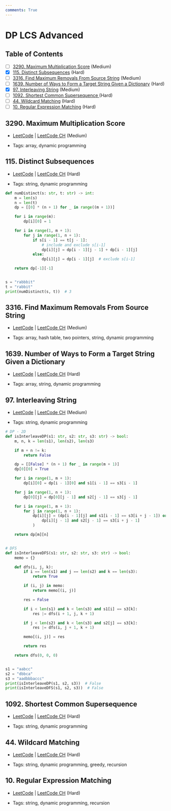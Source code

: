 ```yaml
---
comments: True
---
```


# DP LCS Advanced

## Table of Contents

- [ ] [3290. Maximum Multiplication Score](https://leetcode.cn/problems/maximum-multiplication-score/) (Medium)
- [x] [115. Distinct Subsequences](https://leetcode.cn/problems/distinct-subsequences/) (Hard)
- [ ] [3316. Find Maximum Removals From Source String](https://leetcode.cn/problems/find-maximum-removals-from-source-string/) (Medium)
- [ ] [1639. Number of Ways to Form a Target String Given a Dictionary](https://leetcode.cn/problems/number-of-ways-to-form-a-target-string-given-a-dictionary/) (Hard)
- [x] [97. Interleaving String](https://leetcode.cn/problems/interleaving-string/) (Medium)
- [ ] [1092. Shortest Common Supersequence ](https://leetcode.cn/problems/shortest-common-supersequence/) (Hard)
- [ ] [44. Wildcard Matching](https://leetcode.cn/problems/wildcard-matching/) (Hard)
- [ ] [10. Regular Expression Matching](https://leetcode.cn/problems/regular-expression-matching/) (Hard)

## 3290. Maximum Multiplication Score

-   [LeetCode](https://leetcode.com/problems/maximum-multiplication-score/) | [LeetCode CH](https://leetcode.cn/problems/maximum-multiplication-score/) (Medium)

-   Tags: array, dynamic programming

## 115. Distinct Subsequences

-   [LeetCode](https://leetcode.com/problems/distinct-subsequences/) | [LeetCode CH](https://leetcode.cn/problems/distinct-subsequences/) (Hard)

-   Tags: string, dynamic programming

```python title="115. Distinct Subsequences - Python Solution"
def numDistinct(s: str, t: str) -> int:
    m = len(s)
    n = len(t)
    dp = [[0] * (n + 1) for _ in range((m + 1))]

    for i in range(m):
        dp[i][0] = 1

    for i in range(1, m + 1):
        for j in range(1, n + 1):
            if s[i - 1] == t[j - 1]:
                # include and exclude s[i-1]
                dp[i][j] = dp[i - 1][j - 1] + dp[i - 1][j]
            else:
                dp[i][j] = dp[i - 1][j]  # exclude s[i-1]

    return dp[-1][-1]


s = "rabbbit"
t = "rabbit"
print(numDistinct(s, t))  # 3

```

## 3316. Find Maximum Removals From Source String

-   [LeetCode](https://leetcode.com/problems/find-maximum-removals-from-source-string/) | [LeetCode CH](https://leetcode.cn/problems/find-maximum-removals-from-source-string/) (Medium)

-   Tags: array, hash table, two pointers, string, dynamic programming

## 1639. Number of Ways to Form a Target String Given a Dictionary

-   [LeetCode](https://leetcode.com/problems/number-of-ways-to-form-a-target-string-given-a-dictionary/) | [LeetCode CH](https://leetcode.cn/problems/number-of-ways-to-form-a-target-string-given-a-dictionary/) (Hard)

-   Tags: array, string, dynamic programming

## 97. Interleaving String

-   [LeetCode](https://leetcode.com/problems/interleaving-string/) | [LeetCode CH](https://leetcode.cn/problems/interleaving-string/) (Medium)

-   Tags: string, dynamic programming

```python title="97. Interleaving String - Python Solution"
# DP - 2D
def isInterleaveDP(s1: str, s2: str, s3: str) -> bool:
    m, n, k = len(s1), len(s2), len(s3)

    if m + n != k:
        return False

    dp = [[False] * (n + 1) for _ in range(m + 1)]
    dp[0][0] = True

    for i in range(1, m + 1):
        dp[i][0] = dp[i - 1][0] and s1[i - 1] == s3[i - 1]

    for j in range(1, n + 1):
        dp[0][j] = dp[0][j - 1] and s2[j - 1] == s3[j - 1]

    for i in range(1, m + 1):
        for j in range(1, n + 1):
            dp[i][j] = (dp[i - 1][j] and s1[i - 1] == s3[i + j - 1]) or (
                dp[i][j - 1] and s2[j - 1] == s3[i + j - 1]
            )

    return dp[m][n]


# DFS
def isInterleaveDFS(s1: str, s2: str, s3: str) -> bool:
    memo = {}

    def dfs(i, j, k):
        if i == len(s1) and j == len(s2) and k == len(s3):
            return True

        if (i, j) in memo:
            return memo[(i, j)]

        res = False

        if i < len(s1) and k < len(s3) and s1[i] == s3[k]:
            res |= dfs(i + 1, j, k + 1)

        if j < len(s2) and k < len(s3) and s2[j] == s3[k]:
            res |= dfs(i, j + 1, k + 1)

        memo[(i, j)] = res

        return res

    return dfs(0, 0, 0)


s1 = "aabcc"
s2 = "dbbca"
s3 = "aadbbbaccc"
print(isInterleaveDP(s1, s2, s3))  # False
print(isInterleaveDFS(s1, s2, s3))  # False

```

## 1092. Shortest Common Supersequence

-   [LeetCode](https://leetcode.com/problems/shortest-common-supersequence/) | [LeetCode CH](https://leetcode.cn/problems/shortest-common-supersequence/) (Hard)

-   Tags: string, dynamic programming

## 44. Wildcard Matching

-   [LeetCode](https://leetcode.com/problems/wildcard-matching/) | [LeetCode CH](https://leetcode.cn/problems/wildcard-matching/) (Hard)

-   Tags: string, dynamic programming, greedy, recursion

## 10. Regular Expression Matching

-   [LeetCode](https://leetcode.com/problems/regular-expression-matching/) | [LeetCode CH](https://leetcode.cn/problems/regular-expression-matching/) (Hard)

-   Tags: string, dynamic programming, recursion
